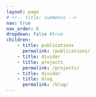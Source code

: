```yaml
---
layout: page
# <!-- title: submenus -->
nav: true
nav_order: 8
dropdown: False #true
children:
    - title: publications
      permalink: /publications/
    - title: divider
    - title: projects
      permalink: /projects/
    - title: divider
    - title: blog
      permalink: /blog/
---
```

